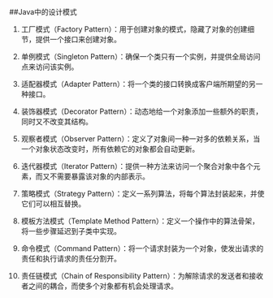 ##Java中的设计模式
1. 工厂模式（Factory Pattern）：用于创建对象的模式，隐藏了对象的创建细节，提供一个接口来创建对象。

2. 单例模式（Singleton Pattern）：确保一个类只有一个实例，并提供全局访问点来访问该实例。

3. 适配器模式（Adapter Pattern）：将一个类的接口转换成客户端所期望的另一种接口。

4. 装饰器模式（Decorator Pattern）：动态地给一个对象添加一些额外的职责，同时又不改变其结构。

5. 观察者模式（Observer Pattern）：定义了对象间一种一对多的依赖关系，当一个对象状态改变时，所有依赖它的对象都会自动更新。

6. 迭代器模式（Iterator Pattern）：提供一种方法来访问一个聚合对象中各个元素，而又不需要暴露该对象的内部表示。

7. 策略模式（Strategy Pattern）：定义一系列算法，将每个算法封装起来，并使它们可以相互替换。

8. 模板方法模式（Template Method Pattern）：定义一个操作中的算法骨架，将一些步骤延迟到子类中实现。

9. 命令模式（Command Pattern）：将一个请求封装为一个对象，使发出请求的责任和执行请求的责任分割开。

10. 责任链模式（Chain of Responsibility Pattern）：为解除请求的发送者和接收者之间的耦合，而使多个对象都有机会处理请求。